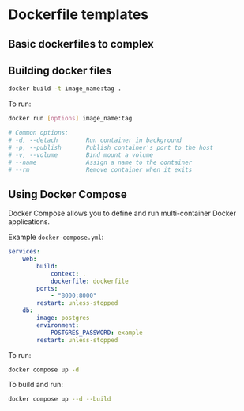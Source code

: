 # Dockerfile templates

## Basic dockerfiles to complex

## Building docker files

```bash
docker build -t image_name:tag .
```

To run:
```bash
docker run [options] image_name:tag

# Common options:
# -d, --detach        Run container in background
# -p, --publish       Publish container's port to the host
# -v, --volume        Bind mount a volume
# --name              Assign a name to the container
# --rm                Remove container when it exits
```

## Using Docker Compose

Docker Compose allows you to define and run multi-container Docker applications.

Example `docker-compose.yml`:

```yaml
services:
    web:
        build:
            context: .
            dockerfile: dockerfile
        ports:
            - "8000:8000"
        restart: unless-stopped
    db:
        image: postgres
        environment:
            POSTGRES_PASSWORD: example
        restart: unless-stopped
```

To run:
```bash
docker compose up -d
```

To build and run:
```bash
docker compose up --d --build
```